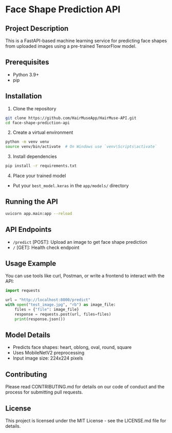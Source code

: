 # Face Shape Prediction API

## Project Description
This is a FastAPI-based machine learning service for predicting face shapes from uploaded images using a pre-trained TensorFlow model.

## Prerequisites
- Python 3.9+
- pip

## Installation

1. Clone the repository
```bash
git clone https://github.com/HairMuseApp/HairMuse-API.git
cd face-shape-prediction-api
```

2. Create a virtual environment
```bash
python -m venv venv
source venv/bin/activate  # On Windows use `venv\Scripts\activate`
```

3. Install dependencies
```bash
pip install -r requirements.txt
```

4. Place your trained model
- Put your `best_model.keras` in the `app/models/` directory

## Running the API

```bash
uvicorn app.main:app --reload
```

## API Endpoints
- `/predict` [POST]: Upload an image to get face shape prediction
- `/` [GET]: Health check endpoint

## Usage Example
You can use tools like curl, Postman, or write a frontend to interact with the API:

```python
import requests

url = "http://localhost:8000/predict"
with open("test_image.jpg", "rb") as image_file:
    files = {"file": image_file}
    response = requests.post(url, files=files)
    print(response.json())
```

## Model Details
- Predicts face shapes: heart, oblong, oval, round, square
- Uses MobileNetV2 preprocessing
- Input image size: 224x224 pixels

## Contributing
Please read CONTRIBUTING.md for details on our code of conduct and the process for submitting pull requests.

## License
This project is licensed under the MIT License - see the LICENSE.md file for details.
